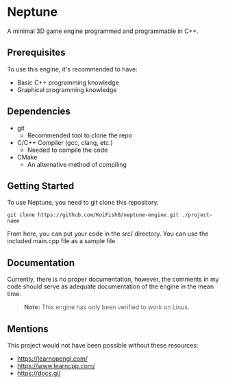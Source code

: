 # Neptune 

A minimal 3D game engine programmed and programmable in C++. 

## Prerequisites

To use this engine, it's recommended to have:
 - Basic C++ programming knowledge
 - Graphical programming knowledge

## Dependencies
 - git
     - Recommended tool to clone the repo
 - C/C++ Compiler (gcc, clang, etc.)
     - Needed to compile the code
 - CMake
     - An alternative method of compiling
    

## Getting Started

To use Neptune, you need to git clone this repository.

```
git clone https://github.com/KoiFish0/neptune-engine.git ./project-name
```

From here, you can put your code in the src/ directory. You can use the included main.cpp file as a sample file.

## Documentation

Currently, there is no proper documentation, however, the comments in my code should serve as adequate documentation of the engine in the mean time. 

> **Note:** This engine has only been verified to work on Linux.

## Mentions

This project would not have been possible without these resources:

 - https://learnopengl.com/
 - https://www.learncpp.com/
 - https://docs.gl/


